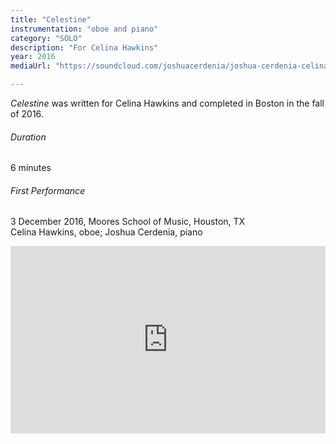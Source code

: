 ```yaml
---
title: "Celestine"
instrumentation: "oboe and piano"
category: "SOLO"
description: "For Celina Hawkins"
year: 2016
mediaUrl: "https://soundcloud.com/joshuacerdenia/joshua-cerdenia-celina-hawkins-celestine-for-oboe-and-piano"

---
```


_Celestine_ was written for Celina Hawkins and completed in Boston in the fall of 2016.

###### Duration

6 minutes

###### First Performance

3 December 2016, Moores School of Music, Houston, TX\
Celina Hawkins, oboe; Joshua Cerdenia, piano 

<iframe width="100%" height="300" scrolling="no" frameborder="no" allow="autoplay" src="https://w.soundcloud.com/player/?url=https%3A//api.soundcloud.com/tracks/490317138&color=%234a4a4a&auto_play=false&hide_related=false&show_comments=true&show_user=true&show_reposts=false&show_teaser=true&visual=true"></iframe>